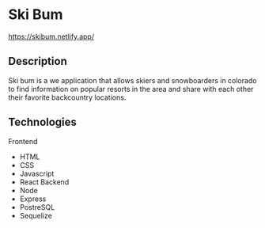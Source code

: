 # Ski Bum
https://skibum.netlify.app/
## Description
Ski bum is a we application that allows skiers and snowboarders in colorado to find information on popular resorts in the area and share with each other their favorite backcountry locations.
## Technologies
Frontend
  - HTML
  - CSS
  - Javascript
  - React
Backend
  - Node
  - Express
  - PostreSQL
  - Sequelize
